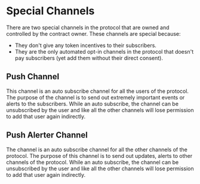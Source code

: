 # Special Channels

There are two special channels in the protocol that are owned and controlled by the contract owner. These channels are special because:

* They don't give any token incentives to their subscribers.
* They are the only automated opt-in channels in the protocol that doesn't pay subscribers \(yet add them without their direct consent\).

## Push Channel

This channel is an auto subscribe channel for all the users of the protocol. The purpose of the channel is to send out extremely important events or alerts to the subscribers. While an auto subscribe, the channel can be unsubscribed by the user and like all the other channels will lose permission to add that user again indirectly.

## Push Alerter Channel

The channel is an auto subscribe channel for all the other channels of the protocol. The purpose of this channel is to send out updates, alerts to other channels of the protocol. While an auto subscribe, the channel can be unsubscribed by the user and like all the other channels will lose permission to add that user again indirectly.

